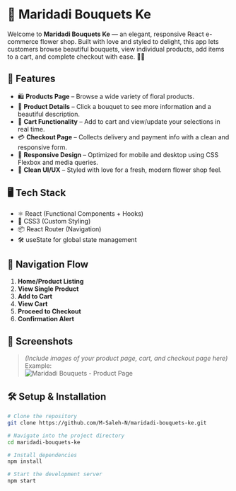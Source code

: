 # 💐 Maridadi Bouquets Ke

Welcome to **Maridadi Bouquets Ke** — an elegant, responsive React e-commerce flower shop. Built with love and styled to delight, this app lets customers browse beautiful bouquets, view individual products, add items to a cart, and complete checkout with ease. 🌸✨

## 🌟 Features

- 🛍️ **Products Page** – Browse a wide variety of floral products.
- 📝 **Product Details** – Click a bouquet to see more information and a beautiful description.
- 🛒 **Cart Functionality** – Add to cart and view/update your selections in real time.
- 💳 **Checkout Page** – Collects delivery and payment info with a clean and responsive form.
- 📱 **Responsive Design** – Optimized for mobile and desktop using CSS Flexbox and media queries.
- 💖 **Clean UI/UX** – Styled with love for a fresh, modern flower shop feel.

## 🖥️ Tech Stack

- ⚛️ React (Functional Components + Hooks)
- 🎨 CSS3 (Custom Styling)
- 📦 React Router (Navigation)
- 🛠️ useState for global state management

## 🧭 Navigation Flow

1. **Home/Product Listing**
2. **View Single Product**
3. **Add to Cart**
4. **View Cart**
5. **Proceed to Checkout**
6. **Confirmation Alert**

## 📸 Screenshots

> *(Include images of your product page, cart, and checkout page here)*  
> Example:  
> ![Maridadi Bouquets - Product Page](path/to/screenshot.png)

## 🛠️ Setup & Installation

```bash
# Clone the repository
git clone https://github.com/M-Saleh-N/maridadi-bouquets-ke.git

# Navigate into the project directory
cd maridadi-bouquets-ke

# Install dependencies
npm install

# Start the development server
npm start
